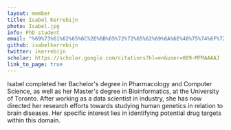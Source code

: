 ```yaml
---
layout: member
title: Isabel Kerrebijn
photo: Isabel.jpg
info: PhD student
email: "%69%73%61%62%65%6C%2E%6B%65%72%72%65%62%69%6A%6E%40%75%74%6F%72%6F%6E%74%6F%2E%63%61"
github: isabelkerrebijn
twitter: ikerrebijn
scholar: https://scholar.google.com/citations?hl=en&user=009-MFMAAAAJ
link_to_page: true
---
```

Isabel completed her Bachelor's degree in Pharmacology and Computer Science, as well as her Master's degree in Bioinformatics, at the University of Toronto. After working as a data scientist in industry, she has now directed her research efforts towards studying human genetics in relation to brain diseases. Her specific interest lies in identifying potential drug targets within this domain.